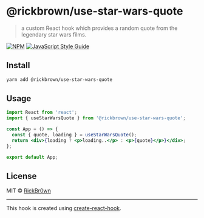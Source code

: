 # @rickbrown/use-star-wars-quote

> a custom React hook which provides a random quote from the legendary star wars films.

[![NPM](https://img.shields.io/npm/v/@rickbrown/use-star-wars-quote.svg)](https://www.npmjs.com/package/@rickbrown/use-star-wars-quote) [![JavaScript Style Guide](https://img.shields.io/badge/code_style-standard-brightgreen.svg)](https://standardjs.com)

## Install

```bash
yarn add @rickbrown/use-star-wars-quote
```

## Usage

```jsx
import React from 'react';
import { useStarWarsQuote } from '@rickbrown/use-star-wars-quote';

const App = () => {
  const { quote, loading } = useStarWarsQuote();
  return <div>{loading ? <p>loading..</p> : <p>{quote}</p>}</div>;
};

export default App;

```

## License

MIT © [RickBr0wn](https://github.com/RickBr0wn)

---

This hook is created using [create-react-hook](https://github.com/hermanya/create-react-hook).
